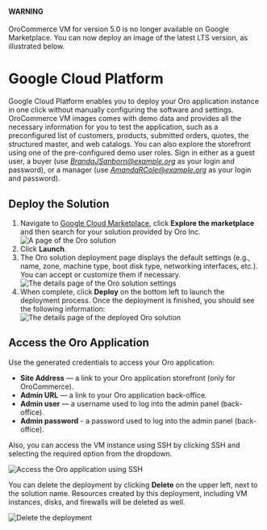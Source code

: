 <a id="demo-environment-gcp"></a>

#### WARNING
OroCommerce VM for version 5.0 is no longer available on Google Marketplace. You can now deploy an image of the latest LTS version, as illustrated below.

# Google Cloud Platform

Google Cloud Platform enables you to deploy your Oro application instance in one click without manually configuring the software and settings. OroCommerce VM images comes with demo data and provides all the necessary information for you to test the application, such as a preconfigured list of customers, products, submitted orders, quotes, the structured master, and web catalogs. You can also explore the storefront using one of the pre-configured demo user roles. Sign in either as a guest user, a buyer (use *BrandaJSanborn@example.org* as your login and password), or a manager (use *AmandaRCole@example.org* as your login and password).

## Deploy the Solution

1. Navigate to <a href="https://cloud.google.com/marketplace" target="_blank">Google Cloud Marketplace</a>, click **Explore the marketplace** and then search for your solution provided by Oro Inc.
   ![A page of the Oro solution](img/backend/setup/gcp/oro_solution.png)
2. Click **Launch**.
3. The Oro solution deployment page displays the default settings (e.g., name, zone, machine type, boot disk type, networking interfaces, etc.). You can accept or customize them if necessary.
   ![The details page of the Oro solution settings](img/backend/setup/gcp/oro_solution_settings.png)
4. When complete, click **Deploy** on the bottom left to launch the deployment process. Once the deployment is finished, you should see the following information:
   ![The details page of the deployed Oro solution](img/backend/setup/gcp/deployed_oro_solution.png)

## Access the Oro Application

Use the generated credentials to access your Oro application:

* **Site Address** — a link to your Oro application storefront (only for OroCommerce).
* **Admin URL** — a link to your Oro application back-office.
* **Admin user** — a username used to log into the admin panel (back-office).
* **Admin password** - a password used to log into the admin panel (back-office).

Also, you can access the VM instance using SSH by clicking SSH and selecting the required option from the dropdown.

![Access the Oro application using SSH](img/backend/setup/gcp/oro_solution_via_ssh.png)

You can delete the deployment by clicking **Delete** on the upper left, next to the solution name. Resources created by this deployment, including VM instances, disks, and firewalls will be deleted as well.

![Delete the deployment](img/backend/setup/gcp/oro_solution_delete.png)
<!-- Frontend -->
